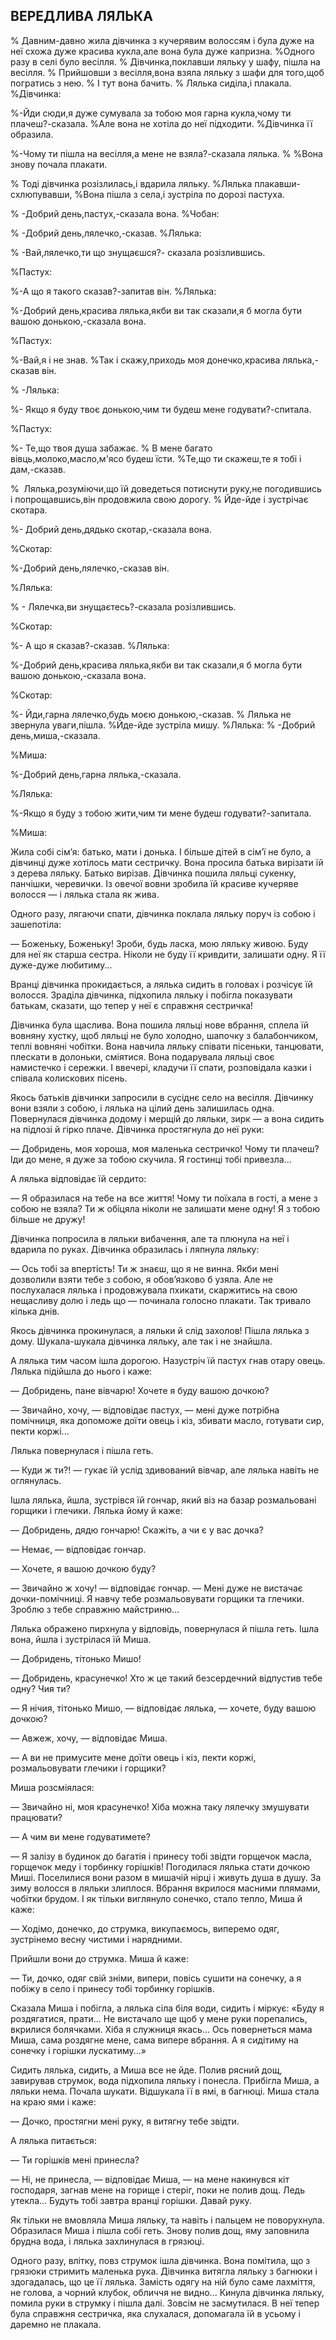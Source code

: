 ## ВЕРЕДЛИВА ЛЯЛЬКА

% Давним-давно жила дівчинка з кучерявим волоссям і була дуже на неї схожа дуже красива кукла,але вона була дуже капризна.
%Одного разу в селі було весілля.
% Дівчинка,поклавши ляльку у шафу, пішла на весілля.
% Прийшовши з весілля,вона взяла ляльку з шафи для того,щоб погратись з нею.
% І тут вона бачить.
% Лялька сиділа,і плакала.
%Дівчинка:

%-Йди сюди,я дуже сумувала за тобою моя гарна кукла,чому ти плачеш?-сказала.
%Але вона не хотіла до неї підходити.
%Дівчинка її образила.

%-Чому ти пішла на весілля,а мене не взяла?-сказала лялька.
%
%Вона знову почала плакати.

% Тоді дівчинка розізлилась,і вдарила ляльку.
%Лялька плакавши-схлюпувавши,
%Вона пішла з села,і зустріла по дорозі пастуха.

% -Добрий день,пастух,-сказала вона.
%Чобан:

% -Добрий день,лялечко,-сказав.
%Лялька:

% -Вай,лялечко,ти що знущаєшся?- сказала розізлившись.

%Пастух:

%-А що я такого сказав?-запитав він.
%Лялька:

%-Добрий день,красива лялька,якби ви так сказали,я б могла бути вашою донькою,-сказала вона.

%Пастух:

%-Вай,я і не знав.
%Так і скажу,приходь моя донечко,красива лялька,-сказав він.

% -Лялька:

%- Якщо я буду твоє донькою,чим ти будеш мене годувати?-спитала.

%Пастух:

%- Те,що твоя душа забажає.
% В мене багато вівць,молоко,масло,м'ясо будеш їсти.
%Те,що ти скажеш,те я тобі і дам,-сказав.

%  Лялька,розуміючи,що їй доведеться потиснути руку,не погодившись і попрощавшись,він продовжила свою дорогу.
% Йде-йде і зустрічає скотара.

%- Добрий день,дядько скотар,-сказала вона.

%Скотар:

%-Добрий день,лялечко,-сказав він.

%Лялька:

% - Лялечка,ви знущаєтесь?-сказала розізлившись.

%Скотар:

%- А що я сказав?-сказав.
%Лялька:

%-Добрий день,красива лялька,якби ви так сказали,я б могла бути вашою донькою,-сказала вона.

%Скотар:

%- Йди,гарна лялечко,будь моєю донькою,-сказав.
% Лялька не звернула уваги,пішла.
%Йде-йде зустріла мишу.
%Лялька:
% -Добрий день,миша,-сказала.

%Миша:

%-Добрий день,гарна лялька,-сказала.

%Лялька:

%-Якщо я буду з тобою жити,чим ти мене будеш годувати?-запитала.

%Миша:


Жила собі сім’я: батько, мати і донька.
І більше дітей в сім’ї не було, а дівчинці дуже хотілось мати сестричку.
Вона просила батька вирізати їй з дерева ляльку.
Батько вирізав.
Дівчинка пошила ляльці сукенку, панчішки, черевички.
Із овечої вовни зробила їй красиве кучеряве волосся — і лялька стала як жива.

Одного разу, лягаючи спати, дівчинка поклала ляльку поруч із собою і зашепотіла:

— Боженьку, Боженьку!
Зроби, будь ласка, мою ляльку живою.
Буду для неї як старша сестра.
Ніколи не буду її кривдити, залишати одну.
Я її дуже-дуже любитиму...

Вранці дівчинка прокидається, а лялька сидить в головах і розчісує їй волосся.
Зраділа дівчинка, підхопила ляльку і побігла показувати батькам, сказати, що тепер у неї є справжня сестричка!

Дівчинка була щаслива.
Вона пошила ляльці нове вбрання, сплела їй вовняну хустку, щоб ляльці не було холодно, шапочку з балабончиком, теплі вовняні чобітки.
Вона навчила ляльку співати пісеньки, танцювати, плескати в долоньки, сміятися.
Вона подарувала ляльці своє намистечко і сережки.
І ввечері, кладучи її спати, розповідала казки і співала колискових пісень.

Якось батьків дівчинки запросили в сусіднє село на весілля.
Дівчинку вони взяли з собою, і лялька на цілий день залишилась одна.
Повернулася дівчинка додому і мерщій до ляльки, зирк — а вона сидить на підлозі й гірко плаче.
Дівчинка простягнула до неї руки:

— Добридень, моя хороша, моя маленька сестричко!
Чому ти плачеш?
Іди до мене, я дуже за тобою скучила.
Я гостинці тобі привезла...

А лялька відповідає їй сердито:

— Я образилася на тебе на все життя!
Чому ти поїхала в гості, а мене з собою не взяла?
Ти ж обіцяла ніколи не залишати мене одну!
Я з тобою більше не дружу!

Дівчинка попросила в ляльки вибачення, але та плюнула на неї і вдарила по руках.
Дівчинка образилась і ляпнула ляльку:

— Ось тобі за впертість!
Ти ж знаєш, що я не винна.
Якби мені дозволили взяти тебе з собою, я обов’язково б узяла.
Але не послухалася лялька і продовжувала пхикати, скаржитись на свою нещасливу долю і ледь що — починала голосно плакати.
Так тривало кілька днів.

Якось дівчинка прокинулася, а ляльки й слід захолов!
Пішла лялька з дому.
Шукала-шукала дівчинка ляльку, але так і не знайшла.

А лялька тим часом ішла дорогою.
Назустріч їй пастух гнав отару овець.
Лялька підійшла до нього і каже:

— Добридень, пане вівчарю!
Хочете я буду вашою дочкою?

— Звичайно, хочу, — відповідає пастух, — мені дуже потрібна помічниця, яка допоможе доїти овець і кіз, збивати масло, готувати сир, пекти коржі...

Лялька повернулася і пішла геть.

— Куди ж ти?! — гукає їй услід здивований вівчар, але лялька навіть не оглянулась.

Ішла лялька, йшла, зустрівся їй гончар, який віз на базар розмальовані горщики і глечики.
Лялька йому й каже:

— Добридень, дядю гончарю!
Скажіть, а чи є у вас дочка?

— Немає, — відповідає гончар.

— Хочете, я вашою дочкою буду?

— Звичайно ж хочу! — відповідає гончар. — Мені дуже не вистачає дочки-помічниці.
Я навчу тебе розмальовувати горщики та глечики.
Зроблю з тебе справжню майстриню...

Лялька ображено пирхнула у відповідь, повернулася й пішла геть.
Ішла вона, йшла і зустрілася їй Миша.

— Добридень, тітонько Мишо!

— Добридень, красунечко!
Хто ж це такий безсердечний відпустив тебе одну?
Чия ти?

— Я нічия, тітонько Мишо, — відповідає лялька, — хочете, буду вашою дочкою?

— Авжеж, хочу, — відповідає Миша.

— А ви не примусите мене доїти овець і кіз, пекти коржі, розмальовувати глечики і горщики?

Миша розсміялася:

— Звичайно ні, моя красунечко!
Хіба можна таку лялечку змушувати працювати?

— А чим ви мене годуватимете?

— Я залізу в будинок до багатія і принесу тобі звідти горщечок масла, горщечок меду і торбинку горішків!
Погодилася лялька стати дочкою Миші.
Поселилися вони разом в мишачій нірці і живуть душа в душу.
За зиму волосся в ляльки злиплося.
Вбрання вкрилося масними плямами, чобітки брудом.
І як тільки виглянуло сонечко, стало тепло, Миша й каже:

— Ходімо, донечко, до струмка, викупаємось, виперемо одяг, зустрінемо весну чистими і нарядними.

Прийшли вони до струмка.
Миша й каже:

— Ти, дочко, одяг свій зніми, випери, повісь сушити на сонечку, а я побіжу в село і принесу тобі торбинку горішків.

Сказала Миша і побігла, а лялька сіла біля води, сидить і міркує: «Буду я роздягатися, прати...
Не вистачало ще щоб у мене руки порепались, вкрилися болячками.
Хіба я служниця якась...
Ось повернеться мама Миша, сама роздягне мене, сама випере вбрання.
А я сидітиму на сонечку і горішки лускатиму...»

Сидить лялька, сидить, а Миша все не йде.
Полив рясний дощ, завирував струмок, вода підхопила ляльку і понесла.
Прибігла Миша, а ляльки нема.
Почала шукати.
Відшукала її в ямі, в багнюці.
Миша стала на краю ями і каже:

— Дочко, простягни мені руку, я витягну тебе звідти.

А лялька питається:

— Ти горішків мені принесла?

— Ні, не принесла, — відповідає Миша, — на мене накинувся кіт господаря, загнав мене на горище і стеріг, поки не полив дощ.
Ледь утекла...
Будуть тобі завтра вранці горішки.
Давай руку.

Як тільки не вмовляла Миша ляльку, та навіть і пальцем не поворухнула.
Образилася Миша і пішла собі геть.
Знову полив дощ, яму заповнила брудна вода, і лялька захлинулася в грязюці.

Одного разу, влітку, повз струмок ішла дівчинка.
Вона помітила, що з грязюки стримить маленька рука.
Дівчинка витягла ляльку з багнюки і здогадалась, що це її лялька.
Замість одягу на ній було саме лахміття, не голова, а чорний клубок, обличчя не видно...
Кинула дівчинка ляльку, помила руки в струмку і пішла далі.
Зовсім не засмутилася.
В неї тепер була справжня сестричка, яка слухалася, допомагала їй в усьому і даремно не плакала.
